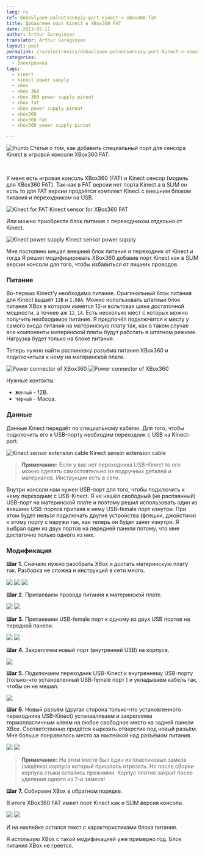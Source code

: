 ```yaml
---
lang: ru
ref: dobavlyaem-polnotsennyiy-port-kinect-v-xbox360-fat
title: Добавляем порт Kinect в XBox360 FAT
date: 2013-05-11
author: Arthur Gareginyan
translator: Arthur Gareginyan
layout: post
permalink: /ru/electronics/dobavlyaem-polnotsennyiy-port-kinect-v-xbox360-fat.html
categories:
  - Электроника
tags:
  - kinect
  - kinect power supply
  - xbox
  - xbox 360
  - xbox 360 power supply pinout
  - xbox fat
  - xbox power supply pinout
  - xbox360
  - xbox360 Fat
  - xbox360 power supply pinout

---
```


![thumb](/images/dobavlyaem-polnotsennyiy-port-kinect-v-xbox360-fat/kinect-top-hard-01-top.jpg)
Статья о том, как добавить специальный порт для сенсора Kinect в игровой консоли XBox360 FAT.

&nbsp;
&nbsp;
&nbsp;

У меня есть игровая консоль XBox360 (FAT) и Kinect сенсор (модель для XBox360 FAT). Так-как в FAT версии нет порта Kinect а в SLIM он есть то для FAT версии продаётся комплект Kinect с внешним блоком питания и переходником на USB.

<img src="/images/dobavlyaem-polnotsennyiy-port-kinect-v-xbox360-fat/Kinect-for-FAT.jpg" alt="Kinect for FAT" />
<caption>Kinect sensor for XBox360 FAT</caption>

Или можно приобрести блок питания с переходником отдельно от Kinect.

<img src="/images/dobavlyaem-polnotsennyiy-port-kinect-v-xbox360-fat/Kinect-power-supply.jpg" alt="Kinect power supply" />
<caption>Kinect sensor power supply</caption>

Мне постоянно мешал внешний блок питания и переходник от Kinect и тогда Я решил модифицировать XBox360 добавив порт Kinect как в SLIM версии консоли для того, чтобы избавиться от лишних проводов.


### Питание

Во-первых Kinect'у необходимо питание. Оригинальный блок питания для Kinect выдаёт `12В` и `1.08А`. Можно использовать штатный блок питания XBox в котором имеется 12-и вольтовая шина достаточной мощности, а точнее аж `12,1А`. Есть несколько мест с которых можно получить необходимое питание. Я предпочёл подключится к месту у самого входа питания на материнскую плату так, как в таком случае все компоненты материнской платы будут работать в штатном режиме. Нагрузка будет только на блоке питания.

Теперь нужно найти распиновку разъёма питания XBox360 и подключиться к нему на материнской плате.

<img src="/images/dobavlyaem-polnotsennyiy-port-kinect-v-xbox360-fat/360female.png" alt="Power connector of XBox360" />
<img src="/images/dobavlyaem-polnotsennyiy-port-kinect-v-xbox360-fat/PWRConnector.jpg" alt="Power connector of XBox360" />

Нужные контакты:

* `Жёлтый` - 12В.
* `Чёрный` - Масса.


### Данные

Данные Kinect передаёт по специальному кабелю. Для того, чтобы подключить его к USB-порту необходим переходник с USB на Kinect-port.

<img src="/images/dobavlyaem-polnotsennyiy-port-kinect-v-xbox360-fat/kinect-extension-cable.jpg" alt="Kinect sensor extension cable" />
<caption>Kinect sensor extension cable</caption>

> **Примечание:** Если у вас нет переходника USB-Kinect то его можно сделать самостоятельно из подручных деталей и материалов. Инструкции есть в сети.

Внутри консоли нам нужен USB-порт для того, чтобы подключить к нему переходник с USB-Kinect. Я не нашёл свободный (не распаянный) USB-порт на материнской плате и поэтому решил использовать один из внешних USB-портов припаяв к нему USB-female порт изнутри. При этом будет нельзя подключать другие устройства (флешки, джойстики) к этому порту с наружи так, как теперь он будет занят изнутри. Я выбрал один из двух портов на передней панели потому, что мне достаточно только одного из них.


### Модификация

**Шаг 1.** Сначало нужно разобрать XBox и достать материнскую плату так. Разборка не сложна и инструкций в сети много.

<img class="aligncenter" src="/images/dobavlyaem-polnotsennyiy-port-kinect-v-xbox360-fat/IMG_1487.jpg" />
<img class="alignnone" src="/images/dobavlyaem-polnotsennyiy-port-kinect-v-xbox360-fat/IMG_1499.jpg" />
<img class="alignnone" src="/images/dobavlyaem-polnotsennyiy-port-kinect-v-xbox360-fat/IMG_1500.jpg" />

**Шаг 2.** Припаеваем провода питания к материнской плате.

<img class="alignnone" src="/images/dobavlyaem-polnotsennyiy-port-kinect-v-xbox360-fat/IMG_1502.jpg" />
<img class="alignnone" src="/images/dobavlyaem-polnotsennyiy-port-kinect-v-xbox360-fat/IMG_1498.jpg" />

**Шаг 3.** Припаеваем USB-female порт к одному из двух USB портов на передней панели.

<img class="alignnone" src="/images/dobavlyaem-polnotsennyiy-port-kinect-v-xbox360-fat/IMG_1507.jpg" />
<img class="alignnone" src="/images/dobavlyaem-polnotsennyiy-port-kinect-v-xbox360-fat/IMG_1501.jpg" />

**Шаг 4.** Закрепляем новый порт (внутренний USB) на корпусе.

<img class="aligncenter" src="/images/dobavlyaem-polnotsennyiy-port-kinect-v-xbox360-fat/IMG_1496.jpg" />

**Шаг 5.** Подключаем переходник USB-Kinect к внутреннему USB-порту (только-что установленный USB-female порт ) и укладываем кабель так, чтобы он не мешал.

<img class="aligncenter" src="/images/dobavlyaem-polnotsennyiy-port-kinect-v-xbox360-fat/IMG_1493.jpg" />

**Шаг 6.** Новый разъём (другая сторона только-что установленного переходника USB-Kinect) устанавливаем и закрепляем термопластичным клеем на любое свободное место на задней панели XBox. Соответственно придётся вырезать отверстие под новый разъём. Мне больше понравилось место за наклейкой над разъёмом питания.

<img class="alignleft" src="/images/dobavlyaem-polnotsennyiy-port-kinect-v-xbox360-fat/IMG_1494.jpg" />
<img class="alignnone" src="/images/dobavlyaem-polnotsennyiy-port-kinect-v-xbox360-fat/IMG_1495.jpg" />

> **Примечание:** На этом месте был один из пластиковых замков (защёлка) корпуса который пришлось отрезать. Но после сборки корпуса стыки остались прежними. Корпус плотно закрыт после удаления одного из 7-и замков!

**Шаг 7.** Собираем XBox в обратном порядке.

В итоге XBox360 FAT имеет порт Kinect как и SLIM версия консоли.

<img class="alignnone" src="/images/dobavlyaem-polnotsennyiy-port-kinect-v-xbox360-fat/IMG_1489.jpg" />
<img class="alignnone" src="/images/dobavlyaem-polnotsennyiy-port-kinect-v-xbox360-fat/IMG_1490.jpg" />

И на наклейке остался текст с характеристиками блока питания.

Я использую XBox с такой модификацией уже примерно год. Блок питания XBox не греется.
